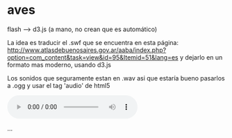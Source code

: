 aves
====

flash --> d3.js (a mano, no crean que es automático)

La idea es traducir el .swf que se encuentra en esta página: http://www.atlasdebuenosaires.gov.ar/aaba/index.php?option=com_content&task=view&id=95&Itemid=51&lang=es
y dejarlo en un formato mas moderno, usando d3.js

Los sonidos que seguramente estan en .wav
asi que estaría bueno pasarlos a .ogg 
y usar el tag 'audio' de html5

<audio controls>
  <source src="cotorra.ogg" type="audio/ogg">
  Tu browser no soporta el audio tag
</audio> 

...
